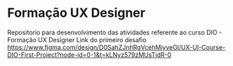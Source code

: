 # Formação UX Designer
Repositorio para desenvolvimento das atividades referente ao curso DIO - Formação UX Designer 
Link do primeiro desafio
https://www.figma.com/design/D0SahZJnhRgVcehMiyveGl/UX-UI-Course-DIO-First-Project?node-id=0-1&t=kLNyz579zMUsTidR-0
